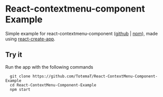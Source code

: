 # React-contextmenu-component Example

Simple example for react-contextmenu-component ([github](https://github.com/TotemaT/React-ContextMenu-Component) | [npm](https://www.npmjs.com/package/react-contextmenu-component)), made using [react-create-app](https://github.com/facebookincubator/create-react-app).

## Try it
Run the app with the following commands
```
  git clone https://github.com/TotemaT/React-ContextMenu-Component-Example
  cd React-ContextMenu-Component-Example
  npm start
```

